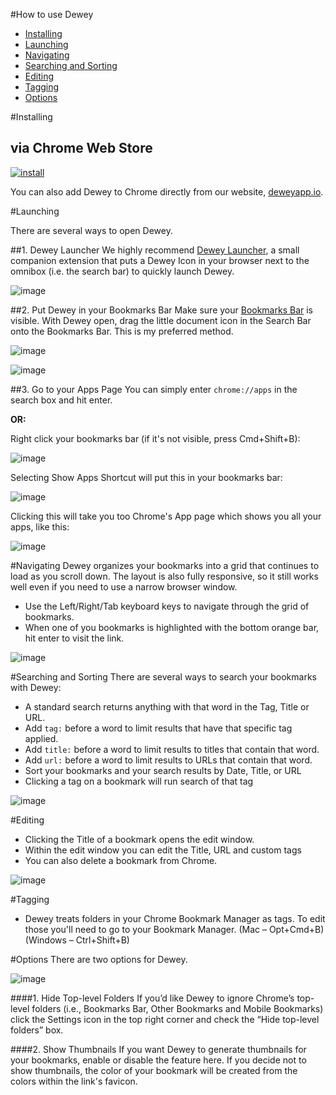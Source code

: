 #How to use Dewey
- [Installing](#installing)
- [Launching](#launching)
- [Navigating](#navigating)
- [Searching and Sorting](#searching-and-sorting)
- [Editing](#editing)
- [Tagging](#tagging)
- [Options](#options)




#Installing
## via Chrome Web Store

[![install](images/install.png)](https://chrome.google.com/webstore/detail/dewey-bookmarks/aahpfefkmihhdabllidnlipghcjgpkdm)

You can also add Dewey to Chrome directly from our website, [deweyapp.io](http:/deweyapp.io).


#Launching

There are several ways to open Dewey.

##1. Dewey Launcher
We highly recommend [Dewey Launcher](https://chrome.google.com/webstore/detail/dewey-launcher/fnfpnjjgpfifiilkencadlekjebpmbph), a small companion extension that puts a Dewey Icon in your browser next to the omnibox (i.e. the search bar) to quickly launch Dewey.

![image](images/dewey-launcher.png)

##2.  Put Dewey in your Bookmarks Bar
Make sure your [Bookmarks Bar](https://support.google.com/chrome/answer/95745?hl=en0) is visible. With Dewey open, drag the little document icon in the Search Bar onto the Bookmarks Bar. This is my preferred method.

![image](images/omnibox-icon.png)

![image](images/bookmarks-bar.png)

##3.  Go to your Apps Page
You can simply enter `chrome://apps` in the search box and hit enter.

**OR:**

Right click your bookmarks bar (if it's not visible, press Cmd+Shift+B):

![image](images/show-apps-shortcut.png)

Selecting Show Apps Shortcut will put this in your bookmarks bar:

![image](images/apps-shortcut.png)

Clicking this will take you too Chrome's App page which shows you all your apps, like this:

![image](images/apps-page.png)


#Navigating
Dewey organizes your bookmarks into a grid that continues to load as you scroll down. The layout is also fully responsive, so it still works well even if you need to use a narrow browser window.

- Use the Left/Right/Tab keyboard keys to navigate through the grid of bookmarks.
- When one of you bookmarks is highlighted with the bottom orange bar, hit enter to visit the link.

![image](images/grid.jpg)

#Searching and Sorting
There are several ways to search your bookmarks with Dewey:

- A standard search returns anything with that word in the Tag, Title or URL.
- Add `tag:` before a word to limit results that have that specific tag applied.
- Add `title:` before a word to limit results to titles that contain that word.
- Add `url:` before a word to limit results to URLs that contain that word.
- Sort your bookmarks and your search results by Date, Title, or URL
- Clicking a tag on a bookmark will run search of that tag

![image](images/search.jpg)



#Editing
- Clicking the Title of a bookmark opens the edit window.
- Within the edit window you can edit the Title, URL and custom tags
- You can also delete a bookmark from Chrome.

![image](images/editing.jpg)


#Tagging

- Dewey treats folders in your Chrome Bookmark Manager as tags. To edit those you'll need to go to your Bookmark Manager. (Mac – Opt+Cmd+B) (Windows – Ctrl+Shift+B)


#Options
There are two options for Dewey.

![image](images/options.png)

####1. Hide Top-level Folders
If you’d like Dewey to ignore Chrome’s top-level folders (i.e., Bookmarks Bar, Other Bookmarks and Mobile Bookmarks) click the Settings icon in the top right corner and check the “Hide top-level folders” box.

####2. Show Thumbnails
If you want Dewey to generate thumbnails for your bookmarks, enable or disable the feature here. If you decide not to show thumbnails, the color of your bookmark will be created from the colors within the link's favicon.